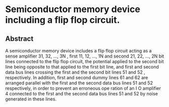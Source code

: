 # Semiconductor memory device including a flip flop circuit.

## Abstract
A semiconductor memory device includes a flip flop circuit acting as a sense amplifier 31, 32, ..., 3N , first 11, 12, ..., 1N and second 21, 22, ..., 2N bit lines connected to the flip flop circuit, the potential applied to the second bit line being opposite to that applied to the first bit line, and first and second data bus lines crossing the first and the second bit lines 51 and 52 , respectively. In addition, first and second dummy lines 61 and 62 are arranged parallel with the first and the second data bus lines 51 and 52 respectively, in order to prevent an erroneous ope ration of an I O amplifier 4 connected to the first and the second data bus lines 51 and 52 by noise generated in these lines.